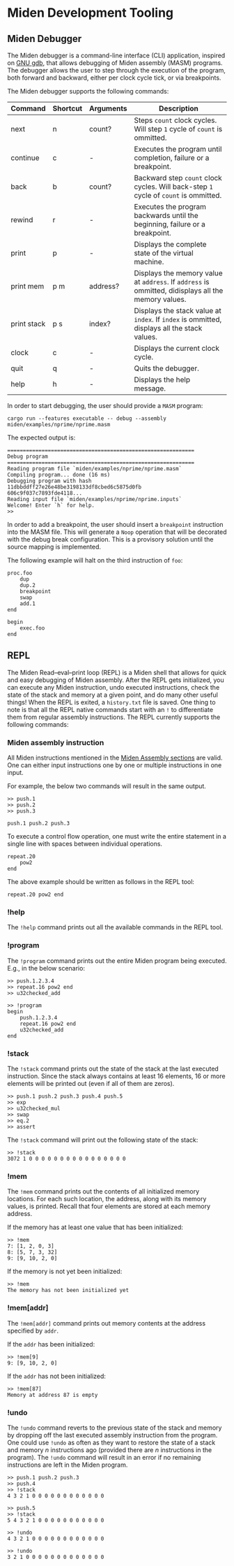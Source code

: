 # Miden Development Tooling

## Miden Debugger

The Miden debugger is a command-line interface (CLI) application, inspired on [GNU gdb](https://sourceware.org/gdb/), that allows debugging of Miden assembly (MASM) programs. The debugger allows the user to step through the execution of the program, both forward and backward, either per clock cycle tick, or via breakpoints.

The Miden debugger supports the following commands:

| Command | Shortcut | Arguments | Description |
| --- | --- | --- | --- |
| next | n | count? | Steps `count` clock cycles. Will step `1` cycle of `count` is ommitted. |
| continue | c | - | Executes the program until completion, failure or a breakpoint. |
| back | b | count? | Backward step `count` clock cycles. Will back-step `1` cycle of `count` is ommitted. |
| rewind | r | - | Executes the program backwards until the beginning, failure or a breakpoint. |
| print | p | - | Displays the complete state of the virtual machine. |
| print mem | p m | address? | Displays the memory value at `address`. If `address` is ommitted, didisplays all the memory values. |
| print stack | p s | index? | Displays the stack value at `index`. If `index` is ommitted, displays all the stack values. |
| clock | c | - | Displays the current clock cycle. |
| quit | q | - | Quits the debugger. |
| help | h | - | Displays the help message. |

In order to start debugging, the user should provide a `MASM` program:

```shell
cargo run --features executable -- debug --assembly miden/examples/nprime/nprime.masm
```

The expected output is:

```
============================================================
Debug program
============================================================
Reading program file `miden/examples/nprime/nprime.masm`
Compiling program... done (16 ms)
Debugging program with hash 11dbbddff27e26e48be3198133df8cbed6c5875d0fb
606c9f037c7893fde4118... 
Reading input file `miden/examples/nprime/nprime.inputs`
Welcome! Enter `h` for help.
>> 
```

In order to add a breakpoint, the user should insert a `breakpoint` instruction into the MASM file. This will generate a `Noop` operation that will be decorated with the debug break configuration. This is a provisory solution until the source mapping is implemented.

The following example will halt on the third instruction of `foo`:

```
proc.foo
    dup
    dup.2
    breakpoint
    swap
    add.1
end

begin
    exec.foo
end
```

## REPL

The Miden Read–eval–print loop (REPL) is a Miden shell that allows for quick and easy debugging of Miden assembly. After the REPL gets initialized, you can execute any Miden instruction, undo executed instructions, check the state of the stack and memory at a given point, and do many other useful things! When the REPL is exited, a `history.txt` file is saved. One thing to note is that all the REPL native commands start with an `!` to differentiate them from regular assembly instructions. The REPL currently supports the following commands:

### Miden assembly instruction

All Miden instructions mentioned in the [Miden Assembly sections](../../user_docs/assembly/main.md) are valid. One can either input instructions one by one or multiple instructions in one input.

For example, the below two commands will result in the same output.
```
>> push.1
>> push.2
>> push.3
```

```
push.1 push.2 push.3
```

To execute a control flow operation, one must write the entire statement in a single line with spaces between individual operations.

```
repeat.20
    pow2
end
```

The above example should be written as follows in the REPL tool:

```
repeat.20 pow2 end
```

### !help

The `!help` command prints out all the available commands in the REPL tool.

### !program

The `!program` command prints out the entire Miden program being executed. E.g., in the below scenario:

```
>> push.1.2.3.4
>> repeat.16 pow2 end
>> u32checked_add

>> !program
begin
    push.1.2.3.4
    repeat.16 pow2 end
    u32checked_add
end
```

### !stack

The `!stack` command prints out the state of the stack at the last executed instruction. Since the stack always contains at least 16 elements, 16 or more elements will be printed out (even if all of them are zeros).

```
>> push.1 push.2 push.3 push.4 push.5
>> exp
>> u32checked_mul
>> swap
>> eq.2
>> assert
```

The `!stack` command will print out the following state of the stack:

```
>> !stack
3072 1 0 0 0 0 0 0 0 0 0 0 0 0 0 0 0 0
```

### !mem

The `!mem` command prints out the contents of all initialized memory locations. For each such location, the address, along with its memory values, is printed. Recall that four elements are stored at each memory address.

If the memory has at least one value that has been initialized:

```
>> !mem
7: [1, 2, 0, 3]
8: [5, 7, 3, 32]
9: [9, 10, 2, 0]
```

If the memory is not yet been initialized:

```
>> !mem
The memory has not been initialized yet
```

### !mem[addr]

The `!mem[addr]` command prints out memory contents at the address specified by `addr`.

If the `addr` has been initialized:

```
>> !mem[9]
9: [9, 10, 2, 0]
```

If the `addr` has not been initialized:

```
>> !mem[87]
Memory at address 87 is empty
```

### !undo

The `!undo` command reverts to the previous state of the stack and memory by dropping off the last executed assembly instruction from the program. One could use `!undo` as often as they want to restore the state of a stack and memory $n$ instructions ago (provided there are $n$ instructions in the program). The `!undo` command will result in an error if no remaining instructions are left in the Miden program.

```
>> push.1 push.2 push.3
>> push.4
>> !stack
4 3 2 1 0 0 0 0 0 0 0 0 0 0 0 0

>> push.5
>> !stack
5 4 3 2 1 0 0 0 0 0 0 0 0 0 0 0

>> !undo
4 3 2 1 0 0 0 0 0 0 0 0 0 0 0 0

>> !undo
3 2 1 0 0 0 0 0 0 0 0 0 0 0 0 0
```
